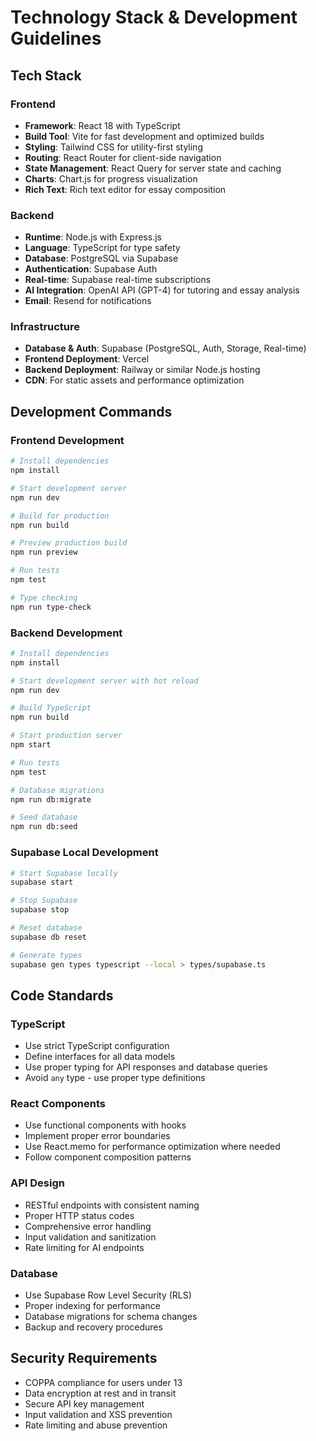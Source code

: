 # Technology Stack & Development Guidelines

## Tech Stack

### Frontend
- **Framework**: React 18 with TypeScript
- **Build Tool**: Vite for fast development and optimized builds
- **Styling**: Tailwind CSS for utility-first styling
- **Routing**: React Router for client-side navigation
- **State Management**: React Query for server state and caching
- **Charts**: Chart.js for progress visualization
- **Rich Text**: Rich text editor for essay composition

### Backend
- **Runtime**: Node.js with Express.js
- **Language**: TypeScript for type safety
- **Database**: PostgreSQL via Supabase
- **Authentication**: Supabase Auth
- **Real-time**: Supabase real-time subscriptions
- **AI Integration**: OpenAI API (GPT-4) for tutoring and essay analysis
- **Email**: Resend for notifications

### Infrastructure
- **Database & Auth**: Supabase (PostgreSQL, Auth, Storage, Real-time)
- **Frontend Deployment**: Vercel
- **Backend Deployment**: Railway or similar Node.js hosting
- **CDN**: For static assets and performance optimization

## Development Commands

### Frontend Development
```bash
# Install dependencies
npm install

# Start development server
npm run dev

# Build for production
npm run build

# Preview production build
npm run preview

# Run tests
npm test

# Type checking
npm run type-check
```

### Backend Development
```bash
# Install dependencies
npm install

# Start development server with hot reload
npm run dev

# Build TypeScript
npm run build

# Start production server
npm start

# Run tests
npm test

# Database migrations
npm run db:migrate

# Seed database
npm run db:seed
```

### Supabase Local Development
```bash
# Start Supabase locally
supabase start

# Stop Supabase
supabase stop

# Reset database
supabase db reset

# Generate types
supabase gen types typescript --local > types/supabase.ts
```

## Code Standards

### TypeScript
- Use strict TypeScript configuration
- Define interfaces for all data models
- Use proper typing for API responses and database queries
- Avoid `any` type - use proper type definitions

### React Components
- Use functional components with hooks
- Implement proper error boundaries
- Use React.memo for performance optimization where needed
- Follow component composition patterns

### API Design
- RESTful endpoints with consistent naming
- Proper HTTP status codes
- Comprehensive error handling
- Input validation and sanitization
- Rate limiting for AI endpoints

### Database
- Use Supabase Row Level Security (RLS)
- Proper indexing for performance
- Database migrations for schema changes
- Backup and recovery procedures

## Security Requirements

- COPPA compliance for users under 13
- Data encryption at rest and in transit
- Secure API key management
- Input validation and XSS prevention
- Rate limiting and abuse prevention
